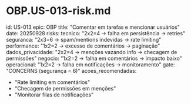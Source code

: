 # OBP.US-013-risk.md
id: US-013
epic: OBP
title: "Comentar em tarefas e mencionar usuários"
date: 20250928
risks:
  tecnico: "2x2=4 → falha em persistência → retries"
  seguranca: "2x3=6 → spam/mentions indevidas → rate limiting"
  performance: "1x2=2 → excesso de comentários → paginação"
  dados_privacidade: "2x2=4 → menções vazando info → checagem de permissões"
  negocio: "1x2=2 → falha em comentários → impacto baixo"
  operacional: "1x2=2 → falha em notificações → monitoramento"
gate: "CONCERNS (segurança = 6)"
acoes_recomendadas:
  - "Rate limiting em comentários"
  - "Checagem de permissões em menções"
  - "Monitorar filas de notificações"
